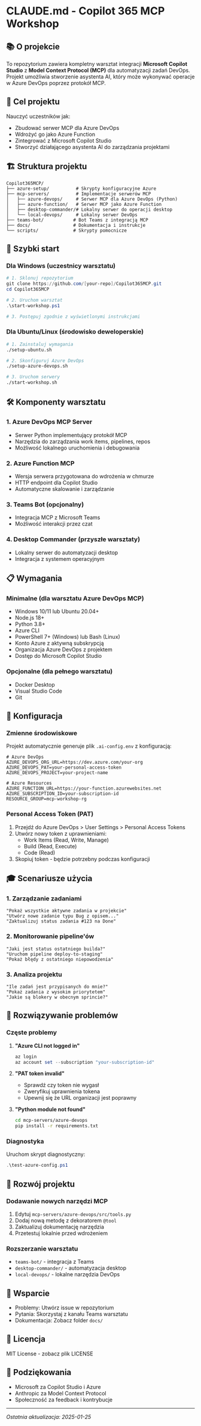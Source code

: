 # CLAUDE.md - Copilot 365 MCP Workshop

## 📚 O projekcie

To repozytorium zawiera kompletny warsztat integracji **Microsoft Copilot Studio** z **Model Context Protocol (MCP)** dla automatyzacji zadań DevOps. Projekt umożliwia stworzenie asystenta AI, który może wykonywać operacje w Azure DevOps poprzez protokół MCP.

## 🎯 Cel projektu

Nauczyć uczestników jak:
- Zbudować serwer MCP dla Azure DevOps
- Wdrożyć go jako Azure Function
- Zintegrować z Microsoft Copilot Studio
- Stworzyć działającego asystenta AI do zarządzania projektami

## 🏗️ Struktura projektu

```
Copilot365MCP/
├── azure-setup/          # Skrypty konfiguracyjne Azure
├── mcp-servers/          # Implementacje serwerów MCP
│   ├── azure-devops/     # Serwer MCP dla Azure DevOps (Python)
│   ├── azure-function/   # Serwer MCP jako Azure Function
│   ├── desktop-commander/# Lokalny serwer do operacji desktop
│   └── local-devops/     # Lokalny serwer DevOps
├── teams-bot/           # Bot Teams z integracją MCP
├── docs/                # Dokumentacja i instrukcje
└── scripts/             # Skrypty pomocnicze
```

## 🚀 Szybki start

### Dla Windows (uczestnicy warsztatu)

```powershell
# 1. Sklonuj repozytorium
git clone https://github.com/[your-repo]/Copilot365MCP.git
cd Copilot365MCP

# 2. Uruchom warsztat
.\start-workshop.ps1

# 3. Postępuj zgodnie z wyświetlonymi instrukcjami
```

### Dla Ubuntu/Linux (środowisko deweloperskie)

```bash
# 1. Zainstaluj wymagania
./setup-ubuntu.sh

# 2. Skonfiguruj Azure DevOps
./setup-azure-devops.sh

# 3. Uruchom serwery
./start-workshop.sh
```

## 🛠️ Komponenty warsztatu

### 1. **Azure DevOps MCP Server**
- Serwer Python implementujący protokół MCP
- Narzędzia do zarządzania work items, pipelines, repos
- Możliwość lokalnego uruchomienia i debugowania

### 2. **Azure Function MCP**
- Wersja serwera przygotowana do wdrożenia w chmurze
- HTTP endpoint dla Copilot Studio
- Automatyczne skalowanie i zarządzanie

### 3. **Teams Bot** (opcjonalny)
- Integracja MCP z Microsoft Teams
- Możliwość interakcji przez czat

### 4. **Desktop Commander** (przyszłe warsztaty)
- Lokalny serwer do automatyzacji desktop
- Integracja z systemem operacyjnym

## 📋 Wymagania

### Minimalne (dla warsztatu Azure DevOps MCP)
- Windows 10/11 lub Ubuntu 20.04+
- Node.js 18+ 
- Python 3.8+
- Azure CLI
- PowerShell 7+ (Windows) lub Bash (Linux)
- Konto Azure z aktywną subskrypcją
- Organizacja Azure DevOps z projektem
- Dostęp do Microsoft Copilot Studio

### Opcjonalne (dla pełnego warsztatu)
- Docker Desktop
- Visual Studio Code
- Git

## 🔧 Konfiguracja

### Zmienne środowiskowe

Projekt automatycznie generuje plik `.ai-config.env` z konfiguracją:

```env
# Azure DevOps
AZURE_DEVOPS_ORG_URL=https://dev.azure.com/your-org
AZURE_DEVOPS_PAT=your-personal-access-token
AZURE_DEVOPS_PROJECT=your-project-name

# Azure Resources
AZURE_FUNCTION_URL=https://your-function.azurewebsites.net
AZURE_SUBSCRIPTION_ID=your-subscription-id
RESOURCE_GROUP=mcp-workshop-rg
```

### Personal Access Token (PAT)

1. Przejdź do Azure DevOps > User Settings > Personal Access Tokens
2. Utwórz nowy token z uprawnieniami:
   - Work Items (Read, Write, Manage)
   - Build (Read, Execute)
   - Code (Read)
3. Skopiuj token - będzie potrzebny podczas konfiguracji

## 🎓 Scenariusze użycia

### 1. Zarządzanie zadaniami
```
"Pokaż wszystkie aktywne zadania w projekcie"
"Utwórz nowe zadanie typu Bug z opisem..."
"Zaktualizuj status zadania #123 na Done"
```

### 2. Monitorowanie pipeline'ów
```
"Jaki jest status ostatniego builda?"
"Uruchom pipeline deploy-to-staging"
"Pokaż błędy z ostatniego niepowodzenia"
```

### 3. Analiza projektu
```
"Ile zadań jest przypisanych do mnie?"
"Pokaż zadania z wysokim priorytetem"
"Jakie są blokery w obecnym sprincie?"
```

## 🐛 Rozwiązywanie problemów

### Częste problemy

1. **"Azure CLI not logged in"**
   ```powershell
   az login
   az account set --subscription "your-subscription-id"
   ```

2. **"PAT token invalid"**
   - Sprawdź czy token nie wygasł
   - Zweryfikuj uprawnienia tokena
   - Upewnij się że URL organizacji jest poprawny

3. **"Python module not found"**
   ```bash
   cd mcp-servers/azure-devops
   pip install -r requirements.txt
   ```

### Diagnostyka

Uruchom skrypt diagnostyczny:
```powershell
.\test-azure-config.ps1
```

## 📝 Rozwój projektu

### Dodawanie nowych narzędzi MCP

1. Edytuj `mcp-servers/azure-devops/src/tools.py`
2. Dodaj nową metodę z dekoratorem `@tool`
3. Zaktualizuj dokumentację narzędzia
4. Przetestuj lokalnie przed wdrożeniem

### Rozszerzanie warsztatu

- `teams-bot/` - integracja z Teams
- `desktop-commander/` - automatyzacja desktop
- `local-devops/` - lokalne narzędzia DevOps

## 🤝 Wsparcie

- Problemy: Utwórz issue w repozytorium
- Pytania: Skorzystaj z kanału Teams warsztatu
- Dokumentacja: Zobacz folder `docs/`

## 📄 Licencja

MIT License - zobacz plik LICENSE

## 🙏 Podziękowania

- Microsoft za Copilot Studio i Azure
- Anthropic za Model Context Protocol
- Społeczność za feedback i kontrybucje

---
*Ostatnia aktualizacja: 2025-01-25*